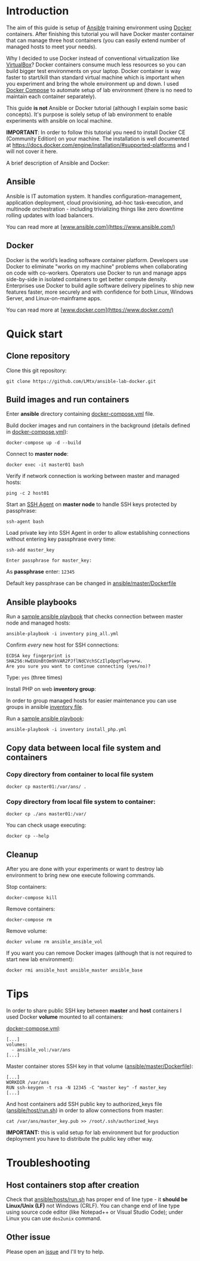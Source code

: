 # Introduction

The aim of this guide is setup of [Ansible](https://www.ansible.com/) training environment using [Docker](https://www.docker.com/) containers. After finishing this tutorial you will have Docker master container that can manage three host containers (you can easily extend number of managed hosts to meet your needs).

Why I decided to use Docker instead of conventional virtualization like [VirtualBox](https://www.virtualbox.org/)? Docker containers consume much less resources so you can build bigger test environments on your laptop. Docker container is way faster to start/kill than standard virtual machine which is important when you experiment and bring the whole environment up and down. I used [Docker Compose](https://docs.docker.com/compose/overview/) to automate setup of lab environment (there is no need to maintain each container separately).

This guide **is not** Ansible or Docker tutorial (although I explain some basic concepts). It's purpose is solely setup of lab environment to enable experiments with ansible on local machine.

**IMPORTANT**: In order to follow this tutorial you need to install Docker CE (Community Edition) on your machine. The installation is well documented at https://docs.docker.com/engine/installation/#supported-platforms and I will not cover it here.

A brief description of Ansible and Docker:

## Ansible

Ansible is IT automation system. It handles configuration-management, application deployment, cloud provisioning, ad-hoc task-execution, and multinode orchestration - including trivializing things like zero downtime rolling updates with load balancers.

You can read more at [www.ansible.com](https://www.ansible.com/)

## Docker

Docker is the world’s leading software container platform. Developers use Docker to eliminate "works on my machine" problems when collaborating on code with co-workers. Operators use Docker to run and manage apps side-by-side in isolated containers to get better compute density. Enterprises use Docker to build agile software delivery pipelines to ship new features faster, more securely and with confidence for both Linux, Windows Server, and Linux-on-mainframe apps. 

You can read more at [www.docker.com](https://www.docker.com/)

# Quick start

## Clone repository

Clone this git repository:

`git clone https://github.com/LMtx/ansible-lab-docker.git`

## Build images and run containers

Enter **ansible** directory containing [docker-compose.yml](./ansible/docker-compose.yml) file.

Build docker images and run containers in the background (details defined in [docker-compose.yml](./ansible/docker-compose.yml)):

`docker-compose up -d --build`

Connect to **master node**:

`docker exec -it master01 bash`

Verify if network connection is working between master and managed hosts:

`ping -c 2 host01`

Start an [SSH Agent](https://man.openbsd.org/ssh-agent) on **master node** to handle SSH keys protected by passphrase:

`ssh-agent bash`

Load private key into SSH Agent in order to allow establishing connections without entering key passphrase every time:

`ssh-add master_key`

    Enter passphrase for master_key:

As **passphrase** enter: `12345`

Default key passphrase can be changed in [ansible/master/Dockerfile](./ansible/master/Dockerfile)

## Ansible playbooks

Run a [sample ansible playbook](./ansible/master/ansible/ping_all.yml) that checks connection between master node and managed hosts:

`ansible-playbook -i inventory ping_all.yml`

Confirm _every_ new host for SSH connections:

    ECDSA key fingerprint is SHA256:HwEUUnBtOm9hVAR2PJflNdCVchSCzIlpOpqYlwp+w+w.
    Are you sure you want to continue connecting (yes/no)?

Type: `yes` (three times)

Install PHP on web **inventory group**:

In order to group managed hosts for easier maintenance you can use groups in ansible [inventory file](./ansible/master/ansible/inventory).

Run a [sample ansible playbook](./ansible/master/ansible/install_php.yml):

`ansible-playbook -i inventory install_php.yml`

## Copy data between local file system and containers

### Copy directory from container to local file system

`docker cp master01:/var/ans/ .`

### Copy directory from local file system to container:

`docker cp ./ans master01:/var/`

You can check usage executing:

`docker cp --help`

## Cleanup

After you are done with your experiments or want to destroy lab environment to bring new one execute following commands.

Stop containers:

`docker-compose kill`

Remove containers:

`docker-compose rm`


Remove volume:

`docker volume rm ansible_ansible_vol`

If you want you can remove Docker images (although that is not required to start new lab environment):

`docker rmi ansible_host ansible_master ansible_base`

# Tips

In order to share public SSH key between **master** and **host** containers I used Docker **volume** mounted to all containers:

[docker-compose.yml](./ansible/docker-compose.yml):

    [...]
    volumes:
      - ansible_vol:/var/ans
    [...]

Master container stores SSH key in that volume ([ansible/master/Dockerfile](./ansible/master/Dockerfile)):

    [...]
    WORKDIR /var/ans
    RUN ssh-keygen -t rsa -N 12345 -C "master key" -f master_key
    [...]

And host containers add SSH public key to authorized_keys file ([ansible/host/run.sh](./ansible/host/run.sh)) in order to allow connections from master:

    cat /var/ans/master_key.pub >> /root/.ssh/authorized_keys

**IMPORTANT:** this is valid setup for lab environment but for production deployment you have to distribute the public key other way.

# Troubleshooting

## Host containers stop after creation

Check that [ansible/hosts/run.sh](./ansible/host/run.sh) has proper end of line type - it **should be Linux/Unix (LF)** not Windows (CRLF). You can change end of line type using source code editor (like Notepad++ or Visual Studio Code); under Linux you can use `dos2unix` command.

## Other issue

Please open an [issue](https://github.com/LMtx/ansible-lab-docker/issues/new) and I'll try to help.
